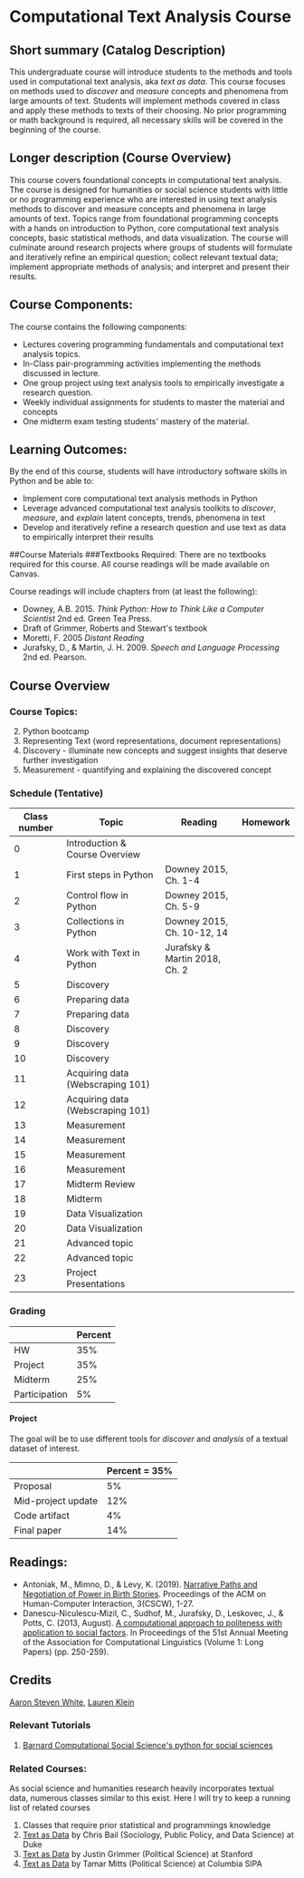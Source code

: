 # Computational Text Analysis Course

## Short summary (Catalog Description)

This undergraduate course will introduce students to the methods and tools used in computational text analysis, aka <i>text as data</i>.
This course focuses on methods used to <i>discover</i> and <i>measure</i> concepts and phenomena from large amounts of text. Students will implement methods covered in class and apply these methods to texts of their choosing.
No prior programming or math background is required, all necessary skills will be covered in the beginning of the course.

## Longer description (Course Overview)

This course covers foundational concepts in computational text analysis. 
The course is designed for humanities or social science students with little or no programming experience
who are interested in using text analysis methods to discover and measure concepts and phenomena in large amounts of text. 
Topics range from foundational programming concepts with a hands on introduction to Python, core computational text analysis concepts, basic statistical methods, and data visualization.
The course will culminate around research projects where groups of students will formulate and iteratively refine an empirical question; collect relevant textual data; implement appropriate methods of analysis; and interpret and present their results.


## Course Components:
The course contains the following components:

- Lectures covering programming fundamentals and computational text analysis topics.
- In-Class pair-programming activities implementing the methods discussed in lecture.
- One group project using text analysis tools to empirically investigate a research question.
- Weekly individual assignments for students to master the material and concepts
- One midterm exam testing students' mastery of the material.


## Learning Outcomes:
By the end of this course, students will have introductory software skills in Python and be able to:

- Implement core computational text analysis methods in Python
- Leverage advanced computational text analysis toolkits to *discover*, *measure*, and *explain* latent concepts, trends, phenomena in text 
- Develop and iteratively refine a research question and use text as data to empirically interpret their results 


##Course Materials
###Textbooks Required:
There are no textbooks required for this course. All course readings will be made
available on Canvas.

Course readings will include chapters from (at least the following):

* Downey, A.B. 2015. *Think Python: How to Think Like a Computer Scientist* 2nd ed. Green Tea Press.
* Draft of Grimmer, Roberts and Stewart's textbook
* 	Moretti, F. 2005 *Distant Reading*
*  Jurafsky, D., & Martin, J. H. 2009. *Speech and Language Processing* 2nd ed. Pearson.

## Course Overview
### Course Topics:
  
2. Python bootcamp
3. Representing Text (word representations, document representations)
3. Discovery - illuminate new concepts and suggest insights that deserve further investigation
4. Measurement -  quantifying and explaining the discovered concept



### Schedule (Tentative)
| Class number | Topic | Reading | Homework |
| -----------  | ----- | --------|----------|
| 0            | Introduction & Course Overview |         |    |
| 1            | First steps in Python | Downey 2015, Ch. 1-4 | |
| 2            | Control flow in Python | Downey 2015, Ch. 5-9 | |
| 3            | Collections in Python |Downey 2015, Ch. 10-12, 14 | |
| 4            | Work with Text in Python | Jurafsky & Martin 2018, Ch. 2 | |
| 5            |  Discovery                  | | |
| 6            |  Preparing data                | | |
| 7            |  Preparing data                 | | |
| 8            | Discovery                  | | |
| 9            | Discovery                  | | |
| 10            |  Discovery                  | | |
| 11           |   Acquiring data (Webscraping 101)                | | |
| 12            |    Acquiring data (Webscraping 101)                | | |
| 13            |  Measurement                | | |
| 14            | Measurement                  | | |
| 15            |  Measurement                 | | |
| 16            |  Measurement                 | | |
| 17            |  Midterm Review                 | | |
| 18            |  Midterm                 | | |
| 19            |  Data Visualization   | | |
| 20            |  Data Visualization    | | | 
| 21            |  Advanced topic    | | | 
| 22            |  Advanced topic    | | |   
| 23            |  Project Presentations    | | | 

### Grading
|    |  Percent    |
|----|------|
| HW | 35% |
| Project | 35% |
| Midterm | 25% |
| Participation | 5% |

#### Project 
The goal will be to use different tools for *discover* and *analysis* of a textual dataset of interest.


|    |  Percent  = 35%  |
|----|------|
|  Proposal  |  5%    |
|  Mid-project update |  12%    |
|  Code artifact |   4%  |
|   Final paper |   14%    |            

## Readings:
- Antoniak, M., Mimno, D., & Levy, K. (2019). [Narrative Paths and Negotiation of Power in Birth Stories](https://maria-antoniak.github.io/resources/2019_cscw_birth_stories.pdf). Proceedings of the ACM on Human-Computer Interaction, 3(CSCW), 1-27.
- Danescu-Niculescu-Mizil, C., Sudhof, M., Jurafsky, D., Leskovec, J., & Potts, C. (2013, August). [A computational approach to politeness with application to social factors](http://www.cs.cornell.edu/~cristian/Politeness_files/politeness.pdf). In Proceedings of the 51st Annual Meeting of the Association for Computational Linguistics (Volume 1: Long Papers) (pp. 250-259).

## Credits
[Aaron Steven White](http://aaronstevenwhite.io/teaching/fall2018/intro-to-comp-ling/),
[Lauren Klein](https://github.com/laurenfklein/emory-qtm340)

### Relevant Tutorials

1. [Barnard Computational Social Science's python for social sciences](https://github.com/Barnard-Computational-Science-Center/python-social-sciences-spring2)

### Related Courses:
  
As social science and humanities research heavily incorporates textual data, numerous classes similar to this exist.
Here I will try to keep a running list of related courses

1. Classes that require prior statistical and programmings knowledge
  1. [Text as Data](https://cbail.github.io/textasdata/Text_as_Data.html) by Chris Bail (Sociology, Public Policy, and Data Science) at Duke
  1. [Text as Data](https://github.com/justingrimmer/tad_19/blob/master/mac19.pdf) by Justin Grimmer (Political Science) at Stanford
  2. [Text as Data](https://www.dropbox.com/s/wmqycp11757cekv/TAD_syllabus.pdf?dl=0) by Tamar Mitts (Political Science) at Columbia SIPA                               
